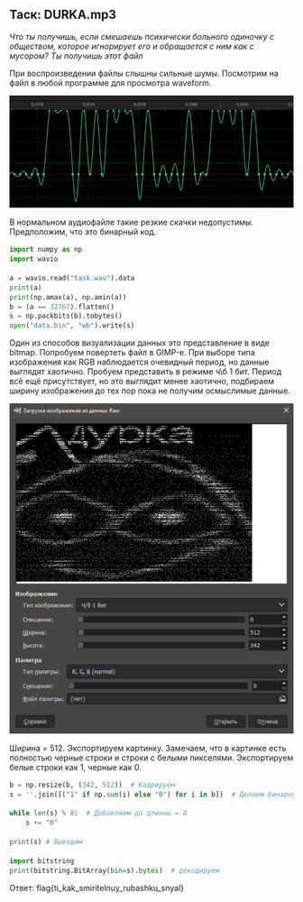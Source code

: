 ## Таск: DURKA.mp3
_Что ты получишь, если смешаешь психически больного одиночку с обществом, которое игнорирует его и обращается с ним как с мусором? Ты получишь этот файл_

При воспроизведении файлы слышны сильные шумы. Посмотрим на файл в любой программе для просмотра waveform.
  
![audioform](audioform.png)  

В нормальном аудиофайле такие резкие скачки недопустимы. Предположим, что это бинарный код.
  
```python
import numpy as np
import wavio

a = wavio.read("task.wav").data
print(a)
print(np.amax(a), np.amin(a))
b = (a == 32767).flatten()
s = np.packbits(b).tobytes()
open("data.bin", "wb").write(s)
```
Один из способов визуализации данных это представление в виде bitmap. Попробуем повертеть файл в GIMP-е. При выборе типа изображения как RGB наблюдается очевидный период, но данные выглядят хаотично. Пробуем представить в режиме ч\б 1 бит. Период всё ещё присутствует, но это выглядит менее хаотично, подбираем ширину изображения до тех пор пока не получим осмыслимые данные.  
 
![data_as_img](data_as_img.png)

Ширина = 512.
Экспортируем картинку. Замечаем, что в картинке есть полностью черные строки и строки с белыми пикселями. Экспортируем белые строки как 1, черные как 0.

```python
b = np.resize(b, (342, 512))  # Кадрируем
s = ''.join([("1" if np.sum(i) else "0") for i in b])  # Делаем бинарную строку

while len(s) % 8:  # Добавляем до длинны = 8
    s += "0"

print(s) # Выводим

import bitstring
print(bitstring.BitArray(bin=s).bytes)  # декодируем
```

Ответ: flag{ti_kak_smiritelnuy_rubashku_snyal}